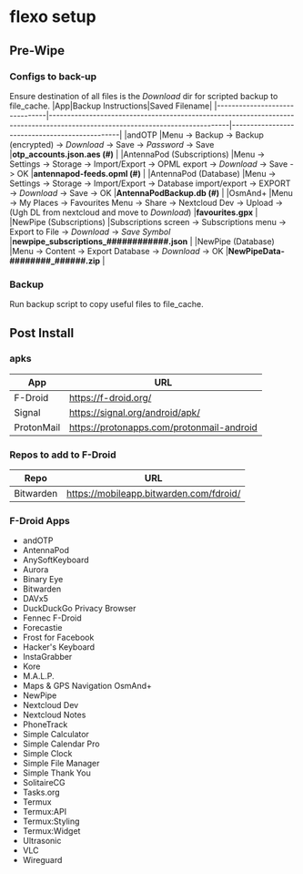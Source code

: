 # flexo setup

## Pre-Wipe

### Configs to back-up
Ensure destination of all files is the *Download* dir for scripted backup to file_cache.
|App|Backup Instructions|Saved Filename|
|-------------------------------|-------------------------------------------------------------------------------------------------------------------------------|-----------------------------------------------|
|andOTP				|Menu -> Backup -> Backup (encrypted) -> *Download* -> Save -> *Password* -> Save						|**otp_accounts.json.aes (#)**			|
|AntennaPod (Subscriptions)	|Menu -> Settings -> Storage -> Import/Export -> OPML export -> *Download* -> Save -> OK					|**antennapod-feeds.opml (#)**			|
|AntennaPod (Database)		|Menu -> Settings -> Storage -> Import/Export -> Database import/export -> EXPORT -> *Download* -> Save -> OK			|**AntennaPodBackup.db (#)**			|
|OsmAnd+			|Menu -> My Places -> Favourites Menu -> Share -> Nextcloud Dev -> Upload -> (Ugh DL from nextcloud and move to *Download*)	|**favourites.gpx**				|
|NewPipe (Subscriptions)	|Subscriptions screen -> Subscriptions menu -> Export to File -> *Download* -> *Save Symbol*					|**newpipe_subscriptions_############.json**	|
|NewPipe (Database)		|Menu -> Content -> Export Database -> *Download* -> OK										|**NewPipeData-########_######.zip**		|

### Backup
Run backup script to copy useful files to file_cache.

##  Post Install

### apks
|App		|URL						|
|---------------|-----------------------------------------------|
|F-Droid	|https://f-droid.org/				|
|Signal		|https://signal.org/android/apk/		|
|ProtonMail	|https://protonapps.com/protonmail-android	|

### Repos to add to F-Droid
|Repo		|URL						|
|---------------|-----------------------------------------------|
|Bitwarden	|https://mobileapp.bitwarden.com/fdroid/	|

### F-Droid Apps
- andOTP
- AntennaPod
- AnySoftKeyboard
- Aurora
- Binary Eye
- Bitwarden
- DAVx5
- DuckDuckGo Privacy Browser
- Fennec F-Droid
- Forecastie
- Frost for Facebook
- Hacker's Keyboard
- InstaGrabber
- Kore
- M.A.L.P.
- Maps & GPS Navigation OsmAnd+
- NewPipe
- Nextcloud Dev
- Nextcloud Notes
- PhoneTrack
- Simple Calculator
- Simple Calendar Pro
- Simple Clock
- Simple File Manager
- Simple Thank You
- SolitaireCG
- Tasks.org
- Termux
- Termux:API
- Termux:Styling
- Termux:Widget
- Ultrasonic
- VLC
- Wireguard
